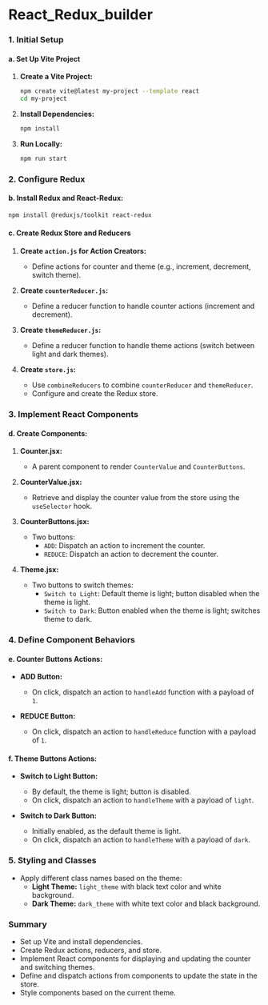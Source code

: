 # React_Redux_builder

### 1. Initial Setup

#### a. **Set Up Vite Project**

1. **Create a Vite Project:**
   ```bash
   npm create vite@latest my-project --template react
   cd my-project
   ```

2. **Install Dependencies:**
   ```bash
   npm install
   ```

3. **Run Locally:**
   ```bash
   npm run start
   ```

### 2. Configure Redux

#### b. **Install Redux and React-Redux:**
```bash
npm install @reduxjs/toolkit react-redux
```

#### c. **Create Redux Store and Reducers**

1. **Create `action.js` for Action Creators:**
   - Define actions for counter and theme (e.g., increment, decrement, switch theme).

2. **Create `counterReducer.js`:**
   - Define a reducer function to handle counter actions (increment and decrement).

3. **Create `themeReducer.js`:**
   - Define a reducer function to handle theme actions (switch between light and dark themes).

4. **Create `store.js`:**
   - Use `combineReducers` to combine `counterReducer` and `themeReducer`.
   - Configure and create the Redux store.

### 3. Implement React Components

#### d. **Create Components:**

1. **Counter.jsx:**
   - A parent component to render `CounterValue` and `CounterButtons`.

2. **CounterValue.jsx:**
   - Retrieve and display the counter value from the store using the `useSelector` hook.

3. **CounterButtons.jsx:**
   - Two buttons:
     - `ADD`: Dispatch an action to increment the counter.
     - `REDUCE`: Dispatch an action to decrement the counter.

4. **Theme.jsx:**
   - Two buttons to switch themes:
     - `Switch to Light`: Default theme is light; button disabled when the theme is light.
     - `Switch to Dark`: Button enabled when the theme is light; switches theme to dark.

### 4. Define Component Behaviors

#### e. **Counter Buttons Actions:**

- **ADD Button:**
  - On click, dispatch an action to `handleAdd` function with a payload of `1`.

- **REDUCE Button:**
  - On click, dispatch an action to `handleReduce` function with a payload of `1`.

#### f. **Theme Buttons Actions:**

- **Switch to Light Button:**
  - By default, the theme is light; button is disabled.
  - On click, dispatch an action to `handleTheme` with a payload of `light`.

- **Switch to Dark Button:**
  - Initially enabled, as the default theme is light.
  - On click, dispatch an action to `handleTheme` with a payload of `dark`.

### 5. Styling and Classes

- Apply different class names based on the theme:
  - **Light Theme:** `light_theme` with black text color and white background.
  - **Dark Theme:** `dark_theme` with white text color and black background.

### Summary

- Set up Vite and install dependencies.
- Create Redux actions, reducers, and store.
- Implement React components for displaying and updating the counter and switching themes.
- Define and dispatch actions from components to update the state in the store.
- Style components based on the current theme.

